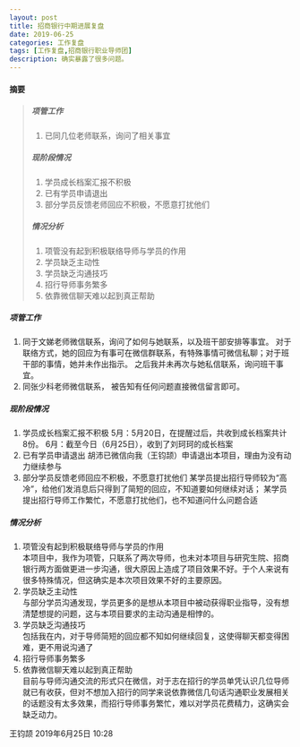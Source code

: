 ```yaml
---
layout: post
title: 招商银行中期进展复盘
date: 2019-06-25
categories: 工作复盘
tags: [工作复盘,招商银行职业导师团]
description: 确实暴露了很多问题。
---
```

#### 摘要

>##### 项管工作
>1. 已同几位老师联系，询问了相关事宜
>##### 现阶段情况	
>1. 学员成长档案汇报不积极	
>2. 已有学员申请退出	
>3. 部分学员反馈老师回应不积极，不愿意打扰他们  
>##### 情况分析	
>1. 项管没有起到积极联络导师与学员的作用	 
>2. 学员缺乏主动性	
>3. 学员缺乏沟通技巧	 
>4. 招行导师事务繁多	
>5. 依靠微信聊天难以起到真正帮助	


##### 项管工作
1. 同于文娣老师微信联系，询问了如何与她联系，以及班干部安排等事宜。
对于联络方式，她的回应为有事可在微信群联系，有特殊事情可微信私聊；对于班干部的事情，她并未作出指示。
之后我并未再次与她私信联系，询问班干事宜。
2. 同张少科老师微信联系， 被告知有任何问题直接微信留言即可。
##### 现阶段情况
1. 学员成长档案汇报不积极
5月：5月20日，在提醒过后，共收到成长档案共计8份。
6月：截至今日（6月25日），收到了刘珂珂的成长档案
2. 已有学员申请退出
胡沛已微信向我（王钧颉）申请退出本项目，理由为没有动力继续参与
3. 部分学员反馈老师回应不积极，不愿意打扰他们
某学员提出招行导师较为“高冷”，给他们发消息后只得到了简短的回应，不知道要如何继续对话；
某学员提出招行导师工作繁忙，不愿意打扰他们，也不知道问什么问题合适
##### 情况分析
1. 项管没有起到积极联络导师与学员的作用  
本项目中，我作为项管，只联系了两次导师，也未对本项目与研究生院、招商银行两方面做更进一步沟通，很大原因上造成了项目效果不好。于个人来说有很多特殊情况，但这确实是本次项目效果不好的主要原因。
2. 学员缺乏主动性  
与部分学员沟通发现，学员更多的是想从本项目中被动获得职业指导，没有想清楚想提的问题，这与本项目要求的主动沟通是相悖的。
3. 学员缺乏沟通技巧  
包括我在内，对于导师简短的回应都不知如何继续回复，这使得聊天都变得困难，更不用说沟通了
4. 招行导师事务繁多  
5. 依靠微信聊天难以起到真正帮助  
目前与导师沟通交流的形式只在微信，对于志在招行的学员单凭认识几位导师就已有收获，但对不想加入招行的同学来说依靠微信几句话沟通职业发展相关的话题没有太多效果，而招行导师事务繁忙，难以对学员花费精力，这确实会缺乏动力。


王钧颉
2019年6月25日 10:28
